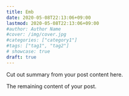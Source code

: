 ```yaml
---
title: Emb
date: 2020-05-08T22:13:06+09:00
lastmod: 2020-05-08T22:13:06+09:00
#author: Author Name
#cover: /img/cover.jpg
#categories: ["category1"]
#tags: ["tag1", "tag2"]
# showcase: true
draft: true
---
```


Cut out summary from your post content here.

<!--more-->

The remaining content of your post.
